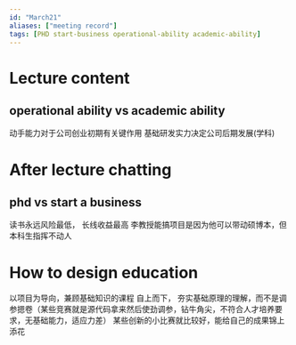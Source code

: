 ```yaml
---
id: "March21"
aliases: ["meeting record"]
tags: [PHD start-business operational-ability academic-ability]
---
```

# Lecture content
## operational ability vs academic ability
动手能力对于公司创业初期有关键作用
基础研发实力决定公司后期发展(学科)

# After lecture chatting
## phd vs start a business
读书永远风险最低， 长线收益最高
李教授能搞项目是因为他可以带动硕博本，但本科生指挥不动人

# How to design education
以项目为导向，兼顾基础知识的课程
自上而下， 夯实基础原理的理解，而不是调参摁卷（某些竞赛就是源代码拿来然后使劲调参，钻牛角尖，不符合人才培养要求，无基础能力，适应力差）
某些创新的小比赛就比较好，能给自己的成果锦上添花



